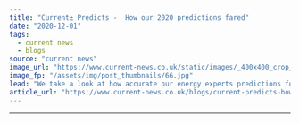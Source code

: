 ```yaml
---
title: "Current± Predicts -  How our 2020 predictions fared"
date: "2020-12-01"
tags: 
  - current news
  - blogs
source: "current news"
image_url: "https://www.current-news.co.uk/static/images/_400x400_crop_center-center/GettyImages-662095604.jpg"
image_fp: "/assets/img/post_thumbnails/66.jpg"
lead: "We take a look at how accurate our energy experts predictions for 2020 have proven."
article_url: "https://www.current-news.co.uk/blogs/current-predicts-how-our-2020-predictions-fared?utm_source=rss-feeds&utm_medium=rss&utm_campaign=rss"
---
```


---
